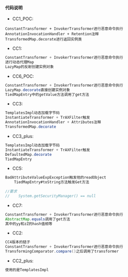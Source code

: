 #### 代码说明

- CC1_POC:

```
ConstantTransformer + InvokerTransformer进行恶意命令执行
AnnotationInvocationHandler + Retention注释 
TransformedMap.decorate进行返回实例类
```

- CC1:

```java
ConstantTransformer + InvokerTransformer进行恶意命令执行
进行动态代理Map
LazyMap的反射创建实例对象
```

- CC6_POC:

```java
ConstantTransformer + InvokerTransformer进行恶意命令执行
LazyMap.decorate直接创建实例对象
TiedMapEntry中的getValue方法调用了get方法
```

- CC3:

```java
TemplatesImpl动态加载字节码
InstantiateTransformer + TrAXFilter触发
AnnotationInvocationHandler + Attributes注释
TransformedMap.decorate
```

- CC3_plus:

```java
TemplatesImpl动态加载字节码
InstantiateTransformer + TrAXFilter触发
DefaultedMap.decorate
TiedMapEntry
```

- CC5:

```java
BadAttributeValueExpException触发他的readObject
    TiedMapEntry#toString方法触发Get方法
    
//要求
//    System.getSecurityManager() == null
```

- CC7:

```java
ConstantTransformer + InvokerTransformer进行恶意命令执行
AbstractMap.equals调用了get方法
其中的yy和zZ的hash值相等
```

- CC2:

```java
CC4版本的链子
ConstantTransformer + InvokerTransformer进行恶意命令执行
TransformingComparator.compare()之后调用了transformer
```

- CC2_plus:

```java
使用的是TemplatesImpl
```




